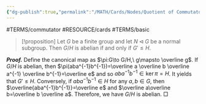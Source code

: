 ```yaml
---
{"dg-publish":true,"permalink":"/MATH/Cards/Nodes/Quotient of Commutator is Exactly Abelian/","dgPassFrontmatter":true}
---
```


#TERMS/commutator #RESOURCE/cards #TERMS/basic 

> [!proposition]
> Let $G$ be a finite group and let $N\lhd G$ be a normal subgroup. Then $G/H$ is abelian if and only if $G'\leqslant H$.

**_Proof._**
Define the canonical map as $\pi:G\to G/H,\ g\mapsto \overline g$. If $G/H$ is abelian, then $\pi(aba^{-1}b^{-1})=\overline a \overline b \overline a^{-1} \overline b^{-1}=\overline e$ and so $aba^{-1}b^{-1}\in\ker \pi=H$. It yields that $G'\leqslant H$. Conversely, if $aba^{-1}b^{-1}\in H$ for any $a,b\in G$, then $\overline{aba^{-1}b^{-1}}=\overline e$ and $\overline a\overline b=\overline b \overline a$. Therefore, we have $G/H$ is abelian.
□
